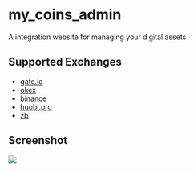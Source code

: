 # my_coins_admin
A integration website for managing your digital assets

## Supported Exchanges
- [gate.io](https://gate.io/)
- [okex](https://www.okex.com/)
- [binance](https://www.binance.com)
- [huobi.pro](https://www.huobi.pro/)
- [zb](https://www.zb.com/)

## Screenshot
![](https://raw.githubusercontent.com/LeiShi1313/my_coins_admin/master/coin-admin.gif)

